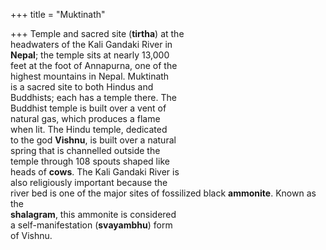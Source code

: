+++
title = "Muktinath"

+++
Temple and sacred site (**tirtha**) at the  
headwaters of the Kali Gandaki River in  
**Nepal**; the temple sits at nearly 13,000  
feet at the foot of Annapurna, one of the  
highest mountains in Nepal. Muktinath  
is a sacred site to both Hindus and  
Buddhists; each has a temple there. The  
Buddhist temple is built over a vent of  
natural gas, which produces a flame  
when lit. The Hindu temple, dedicated  
to the god **Vishnu**, is built over a natural  
spring that is channelled outside the  
temple through 108 spouts shaped like  
heads of **cows**. The Kali Gandaki River is  
also religiously important because the  
river bed is one of the major sites of fossilized black **ammonite**. Known as the  
**shalagram**, this ammonite is considered  
a self-manifestation (**svayambhu**) form  
of Vishnu.